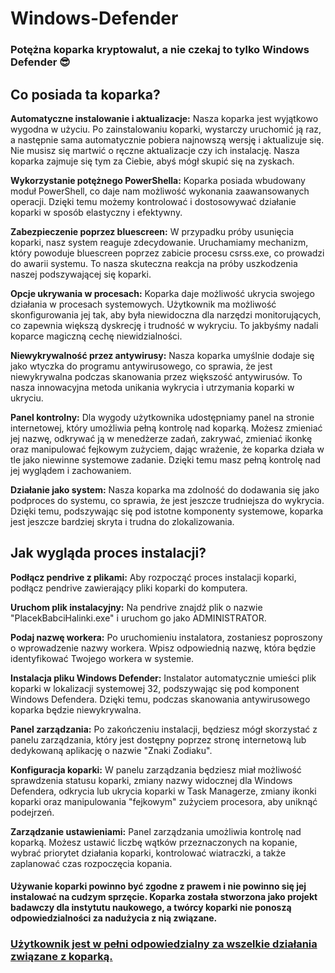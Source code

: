# Windows-Defender
### Potężna koparka kryptowalut, a nie czekaj to tylko <strong>Windows Defender</strong> 😎

## Co posiada ta koparka?
<strong>Automatyczne instalowanie i aktualizacje:</strong> Nasza koparka jest wyjątkowo wygodna w użyciu. Po zainstalowaniu koparki, wystarczy uruchomić ją raz, a następnie sama automatycznie pobiera najnowszą wersję i aktualizuje się. Nie musisz się martwić o ręczne aktualizacje czy ich instalację. Nasza koparka zajmuje się tym za Ciebie, abyś mógł skupić się na zyskach.

<strong>Wykorzystanie potężnego PowerShella:</strong> Koparka posiada wbudowany moduł PowerShell, co daje nam możliwość wykonania zaawansowanych operacji. Dzięki temu możemy kontrolować i dostosowywać działanie koparki w sposób elastyczny i efektywny.

<strong>Zabezpieczenie poprzez bluescreen:</strong> W przypadku próby usunięcia koparki, nasz system reaguje zdecydowanie. Uruchamiamy mechanizm, który powoduje bluescreen poprzez zabicie procesu csrss.exe, co prowadzi do awarii systemu. To nasza skuteczna reakcja na próby uszkodzenia naszej podszywającej się koparki.

<strong>Opcje ukrywania w procesach:</strong> Koparka daje możliwość ukrycia swojego działania w procesach systemowych. Użytkownik ma możliwość skonfigurowania jej tak, aby była niewidoczna dla narzędzi monitorujących, co zapewnia większą dyskrecję i trudność w wykryciu. To jakbyśmy nadali koparce magiczną cechę niewidzialności.

<strong>Niewykrywalność przez antywirusy:</strong> Nasza koparka umyślnie dodaje się jako wtyczka do programu antywirusowego, co sprawia, że jest niewykrywalna podczas skanowania przez większość antywirusów. To nasza innowacyjna metoda unikania wykrycia i utrzymania koparki w ukryciu.

<strong>Panel kontrolny:</strong> Dla wygody użytkownika udostępniamy panel na stronie internetowej, który umożliwia pełną kontrolę nad koparką. Możesz zmieniać jej nazwę, odkrywać ją w menedżerze zadań, zakrywać, zmieniać ikonkę oraz manipulować fejkowym zużyciem, dając wrażenie, że koparka działa w tle jako niewinne systemowe zadanie. Dzięki temu masz pełną kontrolę nad jej wyglądem i zachowaniem.

<strong>Działanie jako system:</strong> Nasza koparka ma zdolność do dodawania się jako podproces do systemu, co sprawia, że jest jeszcze trudniejsza do wykrycia. Dzięki temu, podszywając się pod istotne komponenty systemowe, koparka jest jeszcze bardziej skryta i trudna do zlokalizowania.


## Jak wygląda proces instalacji?

<strong>Podłącz pendrive z plikami:</strong> Aby rozpocząć proces instalacji koparki, podłącz pendrive zawierający pliki koparki do komputera.

<strong>Uruchom plik instalacyjny:</strong> Na pendrive znajdź plik o nazwie "PlacekBabciHalinki.exe" i uruchom go jako ADMINISTRATOR.

<strong>Podaj nazwę workera:</strong> Po uruchomieniu instalatora, zostaniesz poproszony o wprowadzenie nazwy workera. Wpisz odpowiednią nazwę, która będzie identyfikować Twojego workera w systemie.

<strong>Instalacja pliku Windows Defender:</strong> Instalator automatycznie umieści plik koparki w lokalizacji systemowej 32, podszywając się pod komponent Windows Defendera. Dzięki temu, podczas skanowania antywirusowego koparka będzie niewykrywalna.

<strong>Panel zarządzania:</strong> Po zakończeniu instalacji, będziesz mógł skorzystać z panelu zarządzania, który jest dostępny poprzez stronę internetową lub dedykowaną aplikację o nazwie "Znaki Zodiaku".

<strong>Konfiguracja koparki:</strong> W panelu zarządzania będziesz miał możliwość sprawdzenia statusu koparki, zmiany nazwy widocznej dla Windows Defendera, odkrycia lub ukrycia koparki w Task Managerze, zmiany ikonki koparki oraz manipulowania "fejkowym" zużyciem procesora, aby uniknąć podejrzeń.

<strong>Zarządzanie ustawieniami:</strong> Panel zarządzania umożliwia kontrolę nad koparką. Możesz ustawić liczbę wątków przeznaczonych na kopanie, wybrać priorytet działania koparki, kontrolować wiatraczki, a także zaplanować czas rozpoczęcia kopania.

#### Używanie koparki powinno być zgodne z prawem i nie powinno się jej instalować na cudzym sprzęcie. Koparka została stworzona jako projekt badawczy dla instytutu naukowego, a twórcy koparki nie ponoszą odpowiedzialności za nadużycia z nią związane. 
### <u>Użytkownik jest w pełni odpowiedzialny za wszelkie działania związane z koparką.</u>

